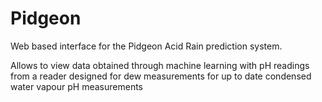 # Pidgeon
Web based interface for the Pidgeon Acid Rain prediction system.

Allows to view data obtained through machine learning with pH readings from a reader designed for dew measurements for up to date condensed water vapour pH measurements
